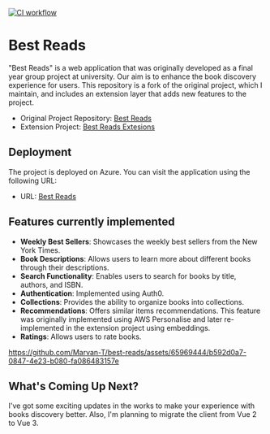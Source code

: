 [![CI workflow](https://github.com/Marvan-T/best-reads/actions/workflows/ci.yml/badge.svg)](https://github.com/Marvan-T/best-reads/actions/workflows/ci.yml)

# Best Reads

"Best Reads" is a web application that was originally developed as a final year group project at
university. Our aim is to enhance the book discovery experience for users. This repository is a fork
of the original project, which I maintain, and includes an extension layer that adds new features to
the project.

- Original Project
  Repository: [Best Reads](https://github.com/laurenmaylittle-cs/book-recommendations)
- Extension Project: [Best Reads Extesions](https://github.com/Marvan-T/bestreads-extensions)

## Deployment

The project is deployed on Azure. You can visit the application using the following URL:

- URL: [Best Reads](https://best-reads.today)

## Features currently implemented

- **Weekly Best Sellers**: Showcases the weekly best sellers from the New York Times.
- **Book Descriptions**: Allows users to learn more about different books through their
  descriptions.
- **Search Functionality**: Enables users to search for books by title, authors, and ISBN.
- **Authentication**: Implemented using Auth0.
- **Collections**: Provides the ability to organize books into collections.
- **Recommendations**: Offers similar items recommendations. This feature was originally implemented
  using AWS Personalise and later re-implemented in the extension project using embeddings.
- **Ratings**: Allows users to rate books.

https://github.com/Marvan-T/best-reads/assets/65969444/b592d0a7-0847-4e23-b080-fa086483157e

## What's Coming Up Next?

I've got some exciting updates in the works to make your experience with books discovery better.
Also,
I'm planning to migrate the client from Vue 2 to Vue 3.




